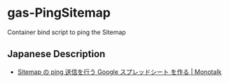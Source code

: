 # gas-PingSitemap
Container bind script to ping the Sitemap

## Japanese Description     
* [Sitemap の ping 送信を行う Google スプレッドシート を作る | Monotalk](https://www.monotalk.xyz/blog/sitemap-%E3%81%AE-ping-%E9%80%81%E4%BF%A1%E3%82%92%E8%A1%8C%E3%81%86-google-%E3%82%B9%E3%83%97%E3%83%AC%E3%83%83%E3%83%89%E3%82%B7%E3%83%BC%E3%83%88-%E3%82%92%E4%BD%9C%E3%82%8B/)   

